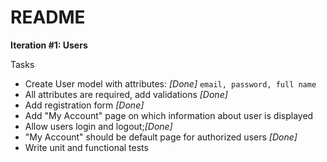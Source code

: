 # README

**Iteration #1: Users** 

Tasks

* Create User model with attributes: _[Done]_
`email,
password,
full name`
* All attributes are required, add validations _[Done]_
* Add registration form _[Done]_
* Add "My Account" page on which information about user is displayed
* Allow users login and logout;_[Done]_ 
* "My Account" should be default page for authorized users _[Done]_
* Write unit and functional tests

